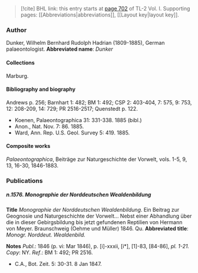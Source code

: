 > [!cite] BHL link: this entry starts at [page 702](https://www.biodiversitylibrary.org/page/33120833) of TL-2 Vol. I.
> Supporting pages: [[Abbreviations|abbreviations]], [[Layout key|layout key]].

### Author

Dunker, Wilhelm Bernhard Rudolph Hadrian (1809-1885), German palaeontologist. 
**Abbreviated name**: *Dunker*

#### Collections

Marburg.

#### Bibliography and biography

Andrews p. 256; Barnhart 1: 482; BM 1: 492; CSP 2: 403-404, 7: 575, 9: 753, 12: 208-209, 14: 729; PR 2516-2517; Quenstedt p. 122.
- Koenen, Palaeontographica 31: 331-338. 1885 (bibl.)
- Anon., Nat. Nov. 7: 86. 1885.
- Ward, Ann. Rep. U.S. Geol. Survey 5: 419. 1885.

#### Composite works

*Palaeontographica*, Beiträge zur Naturgeschichte der Vorwelt, vols. 1-5, 9, 13, 16-30, 1846-1883.

### Publications

##### n.1576. Monographie der Norddeutschen Wealdenbildung

**Title**
*Monographie der Norddeutschen Wealdenbildung*. Ein Beitrag zur Geognosie und Naturgeschichte der Vorwelt... Nebst einer Abhandlung über die in dieser Gebirgsbildung bis jetzt gefundenen Reptilien von Hermann von Meyer. Braunschweig (Oehme und Müller) 1846. Qu.
**Abbreviated title**: *Monogr. Norddeut. Wealdenbild.*

**Notes**
*Publ*.: 1846 (p. vi: Mar 1846), p. \[i\]-xxxii, \[i\*\], \[1\]-83, \[84-86\], *pl. 1-21. Copy*: NY.
*Ref*.: BM 1: 492; PR 2516.
- C.A., Bot. Zeit. 5: 30-31. 8 Jan 1847.

